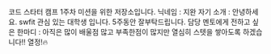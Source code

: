 코드 스타터 캠프 1주차 미션을 위한 저장소입니다.
닉네임 : 지완
자기 소개 : 안녕하세요. swfit 관심 있는 대학생 입니다. 5주동안 잘부탁드립니다. 
담당 멘토에게 전하고 싶은 한마디 : 아직은 많이 배울점 많고 부족한점이 많지만 열심히 스텟을 쌓아도록 하겠습니다!! 열정!🔥

